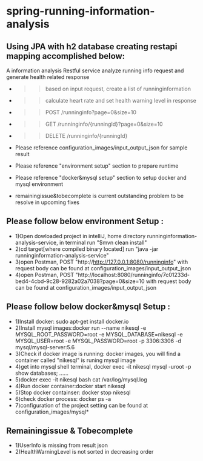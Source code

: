 # spring-running-information-analysis
## Using JPA with h2 database creating restapi mapping accomplished below:
A information analysis Restful service analyze running info request and generate health related response
* >> based on input request, create a list of runninginformation
* >> calculate heart rate and set health warning level in response
* >> POST /runninginfo?page=0&size=10
* >> GET /runninginfo/{runningId}?page=0&size=10
* >> DELETE /runninginfo/{runningId}

* Please reference configuration_images/input_output_json for sample result
* Please reference "environment setup" section to prepare runtime
* Please reference "docker&mysql setup" section to setup docker and mysql environment
* remainingissue&tobecomplete is current outstanding problem to be resolve in upcoming fixes

## Please follow below environment Setup :

* 1)Open dowloaded project in intelliJ, home directory runninginformation-analysis-service, in terminal run "$mvn clean install"
* 2)cd target[where compiled binary located] run "java -jar runninginformation-analysis-service"
* 3)open Postman, POST "http://http://127.0.0.1:8080/runninginfo" with request body can be found at configuration_images/input_output_json
* 4)open Postman, POST "http://localhost:8080/runninginfo/7c01233d-bed4-4cbd-9c28-9282a02a7038?page=0&size=10 with request body can be found at configuration_images/input_output_json

## Please follow below docker&mysql Setup :

* 1)Install docker: sudo apt-get install docker.io
* 2)Install mysql images:docker run --name nikesql -e MYSQL_ROOT_PASSWORD=root -e MYSQL_DATABASE=nikesql -e MYSQL_USER=root -e MYSQL_PASSWORD=root -p 3306:3306 -d mysql/mysql-server:5.6
* 3)Check if docker image is running: docker images, you will find a container called "nikesql" is runing mysql image
* 4)get into mysql shell terminal, docker exec -it nikesql mysql -uroot -p
show databases;
......
* 5)docker exec -it nikesql bash
   cat /var/log/mysql.log
* 4)Run docker container:docker start nikesql
* 5)Stop docker containser: docker stop nikesql
* 6)check docker process: docker ps -a
* 7)configuration of the project setting can be found at configuration_images/mysql*

## Remainingissue & Tobecomplete
* 1)UserInfo is missing from result json
* 2)HealthWarningLevel is not sorted in decreasing order

